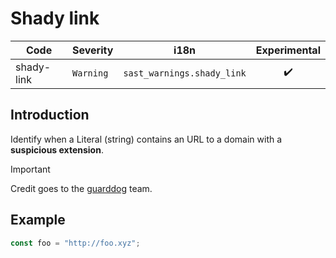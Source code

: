 # Shady link
| Code | Severity | i18n | Experimental |
| --- | --- | --- | :-: |
| shady-link | `Warning` | `sast_warnings.shady_link` | ✔️ | 

## Introduction

Identify when a Literal (string) contains an URL to a domain with a **suspicious extension**.

> [!IMPORTANT]
> Credit goes to the [guarddog](https://github.dev/DataDog/guarddog) team.

## Example

```js
const foo = "http://foo.xyz";
```
